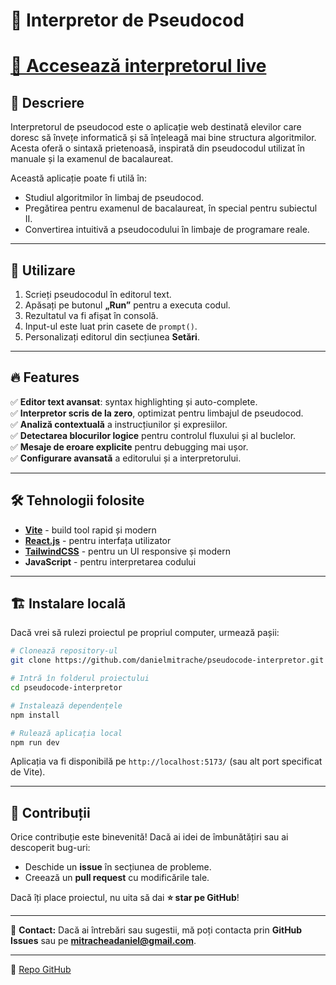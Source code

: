 # 📜 Interpretor de Pseudocod

# [🔗 Accesează interpretorul live](https://pseudocode-interpretor.vercel.app/)

## 📌 Descriere
Interpretorul de pseudocod este o aplicație web destinată elevilor care doresc să învețe informatică și să înțeleagă mai bine structura algoritmilor. Acesta oferă o sintaxă prietenoasă, inspirată din pseudocodul utilizat în manuale și la examenul de bacalaureat.

Această aplicație poate fi utilă în:
- Studiul algoritmilor în limbaj de pseudocod.
- Pregătirea pentru examenul de bacalaureat, în special pentru subiectul II.
- Convertirea intuitivă a pseudocodului în limbaje de programare reale.

---

## 🚀 Utilizare
1. Scrieți pseudocodul în editorul text.
2. Apăsați pe butonul **„Run”** pentru a executa codul.
3. Rezultatul va fi afișat în consolă.
4. Input-ul este luat prin casete de `prompt()`.
5. Personalizați editorul din secțiunea **Setări**.

---

## 🔥 Features
✅ **Editor text avansat**: syntax highlighting și auto-complete. <br>
✅ **Interpretor scris de la zero**, optimizat pentru limbajul de pseudocod.<br>
✅ **Analiză contextuală** a instrucțiunilor și expresiilor.<br>
✅ **Detectarea blocurilor logice** pentru controlul fluxului și al buclelor.<br>
✅ **Mesaje de eroare explicite** pentru debugging mai ușor.<br>
✅ **Configurare avansată** a editorului și a interpretorului.<br>

---

## 🛠 Tehnologii folosite
- **[Vite](https://vitejs.dev/)** - build tool rapid și modern
- **[React.js](https://react.dev/)** - pentru interfața utilizator
- **[TailwindCSS](https://tailwindcss.com/)** - pentru un UI responsive și modern
- **JavaScript** - pentru interpretarea codului

---

## 🏗 Instalare locală
Dacă vrei să rulezi proiectul pe propriul computer, urmează pașii:

```bash
# Clonează repository-ul
git clone https://github.com/danielmitrache/pseudocode-interpretor.git

# Intră în folderul proiectului
cd pseudocode-interpretor

# Instalează dependențele
npm install

# Rulează aplicația local
npm run dev
```

Aplicația va fi disponibilă pe `http://localhost:5173/` (sau alt port specificat de Vite).

---

## 👥 Contribuții
Orice contribuție este binevenită! Dacă ai idei de îmbunătățiri sau ai descoperit bug-uri:
- Deschide un **issue** în secțiunea de probleme.
- Creează un **pull request** cu modificările tale.

Dacă îți place proiectul, nu uita să dai **⭐ star pe GitHub**!

---

📧 **Contact:**
Dacă ai întrebări sau sugestii, mă poți contacta prin **GitHub Issues** sau pe **mitracheadaniel@gmail.com**.

---

🔗 [Repo GitHub](https://github.com/danielmitrache/pseudocode-interpretor/)

